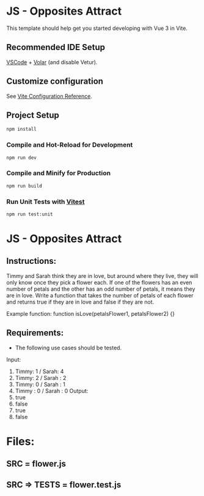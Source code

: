 # JS - Opposites Attract

This template should help get you started developing with Vue 3 in Vite.

## Recommended IDE Setup

[VSCode](https://code.visualstudio.com/) + [Volar](https://marketplace.visualstudio.com/items?itemName=Vue.volar) (and disable Vetur).

## Customize configuration

See [Vite Configuration Reference](https://vitejs.dev/config/).

## Project Setup

```sh
npm install
```

### Compile and Hot-Reload for Development

```sh
npm run dev
```

### Compile and Minify for Production

```sh
npm run build
```

### Run Unit Tests with [Vitest](https://vitest.dev/)

```sh
npm run test:unit
```

# JS - Opposites Attract

## Instructions:

Timmy and Sarah think they are in love, but around where they live, they will only know once they pick a flower each. If one of the flowers has an even number of petals and the other has an odd number of petals, it means they are in love.
Write a function that takes the number of petals of each flower and returns true if they are in love and false if they are not.

Example function:
function isLove(petalsFlower1, petalsFlower2) {}

## Requirements:

- The following use cases should be tested.

Input:
1) Timmy: 1 / Sarah: 4
2) Timmy: 2 / Sarah : 2
3) Timmy: 0 / Sarah : 1
4) Timmy : 0 / Sarah : 0
Output:
1) true
2) false
3) true
4) false

# Files:
## SRC = flower.js
## SRC => TESTS = flower.test.js